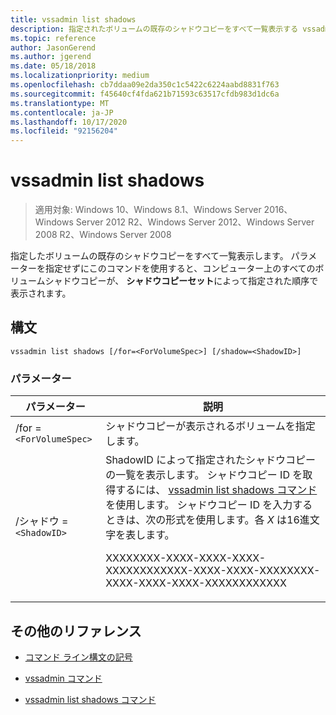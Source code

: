 ```yaml
---
title: vssadmin list shadows
description: 指定されたボリュームの既存のシャドウコピーをすべて一覧表示する vssadmin list shadows コマンドの説明です。
ms.topic: reference
author: JasonGerend
ms.author: jgerend
ms.date: 05/18/2018
ms.localizationpriority: medium
ms.openlocfilehash: cb7ddaa09e2da350c1c5422c6224aabd8831f763
ms.sourcegitcommit: f45640cf4fda621b71593c63517cfdb983d1dc6a
ms.translationtype: MT
ms.contentlocale: ja-JP
ms.lasthandoff: 10/17/2020
ms.locfileid: "92156204"
---
```

# <a name="vssadmin-list-shadows"></a>vssadmin list shadows

> 適用対象: Windows 10、Windows 8.1、Windows Server 2016、Windows Server 2012 R2、Windows Server 2012、Windows Server 2008 R2、Windows Server 2008

指定したボリュームの既存のシャドウコピーをすべて一覧表示します。 パラメーターを指定せずにこのコマンドを使用すると、コンピューター上のすべてのボリュームシャドウコピーが、 **シャドウコピーセット**によって指定された順序で表示されます。

## <a name="syntax"></a>構文

```
vssadmin list shadows [/for=<ForVolumeSpec>] [/shadow=<ShadowID>]
```

### <a name="parameters"></a>パラメーター

| パラメーター | 説明 |
|--|--|
| /for =`<ForVolumeSpec>` | シャドウコピーが表示されるボリュームを指定します。 |
| /シャドウ =`<ShadowID>` | ShadowID によって指定されたシャドウコピーの一覧を表示します。 シャドウコピー ID を取得するには、 [vssadmin list shadows コマンド](vssadmin-list-shadows.md)を使用します。 シャドウコピー ID を入力するときは、次の形式を使用します。各 *X* は16進文字を表します。<p>XXXXXXXX-XXXX-XXXX-XXXX-XXXXXXXXXXXX-XXXX-XXXX-XXXXXXXX-XXXX-XXXX-XXXX-XXXXXXXXXXXX |

## <a name="additional-references"></a>その他のリファレンス

- [コマンド ライン構文の記号](command-line-syntax-key.md)

- [vssadmin コマンド](vssadmin.md)

- [vssadmin list shadows コマンド](vssadmin-list-shadows.md)
